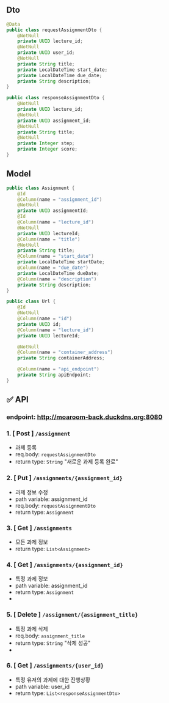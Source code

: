 ## Dto

```Java
@Data
public class requestAssignmentDto {
    @NotNull
    private UUID lecture_id;
    @NotNull
    private UUID user_id;
    @NotNull
    private String title;
    private LocalDateTime start_date;
    private LocalDateTime due_date;
    private String description;
}

public class responseAssignmentDto {
    @NotNull
    private UUID lecture_id;
    @NotNull
    private UUID assignment_id;
    @NotNull
    private String title;
    @NotNull
    private Integer step;
    private Integer score;
}

```

## Model
```java
public class Assignment {
    @Id
    @Column(name = "assignment_id")
    @NotNull
    private UUID assignmentId;
    @Id
    @Column(name = "lecture_id")
    @NotNull
    private UUID lectureId;
    @Column(name = "title")
    @NotNull
    private String title;
    @Column(name = "start_date")
    private LocalDateTime startDate;
    @Column(name = "due_date")
    private LocalDateTime dueDate;
    @Column(name = "description")
    private String description;
}

public class Url {
    @Id
    @NotNull
    @Column(name = "id")
    private UUID id;
    @Column(name = "lecture_id")
    private UUID lectureId;

    @NotNull
    @Column(name = "container_address")
    private String containerAddress;

    @Column(name = "api_endpoint")
    private String apiEndpoint;
}
```

## ✅ API

### endpoint: http://moaroom-back.duckdns.org:8080

### 1. [ Post ] `/assignment`

- 과제 등록
- req.body: `requestAssignmentDto`
- return type: `String` "새로운 과제 등록 완료"

### 2. [ Put ] `/assignments/{assignment_id}`

- 과제 정보 수정
- path variable: assignment_id
- req.body: `requestAssignmentDto`
- return type: `Assignment`

### 3. [ Get ] `/assignments`

- 모든 과제 정보
- return type: `List<Assignment>`

### 4. [ Get ] `/assignments/{assignment_id}`

- 특정 과제 정보
- path variable: assignment_id
- return type: `Assignment`
-
### 5. [ Delete ] `/assignment/{assignment_title}`

- 특정 과제 삭제
- req.body: `assignment_title`
- return type: `String` "삭제 성공"
- 
### 6. [ Get ] `/assignments/{user_id}`

- 특정 유저의 과제에 대한 진행상황
- path variable: user_id
- return type: `List<responseAssignmentDto>`